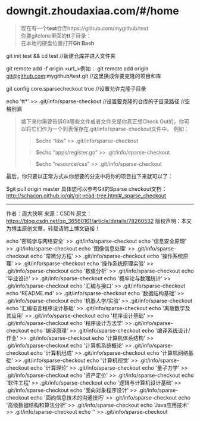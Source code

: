 # downgit.zhoudaxiaa.com/#/home





>现在有一个**test**仓库https://github.com/mygithub/test  
你要gitclone里面的**tt**子目录：  
在本地的硬盘位置打开**Git Bash**

git init test && cd test     //新建仓库并进入文件夹

git remote add -f origin <url_>例如：
git remote add origin git@github.com:mygithub/test.git  //这里换成你要克隆的项目和库

git config core.sparsecheckout true //设置允许克隆子目录

echo 'tt*' >> .git/info/sparse-checkout //设置要克隆的仓库的子目录路径   //空格别漏
>接下来你需要告诉Git哪些文件或者文件夹是你真正想Check Out的，你可以将它们作为一个列表保存在.git/info/sparse-checkout文件中。 例如：
>
>>$echo “libs” >> .git/info/sparse-checkout
>
>>$echo “apps/register.go” >> .git/info/sparse-checkout
>
>>$echo “resource/css” >> .git/info/sparse-checkout
>


最后，你只要以正常方式从你想要的分支中将你的项目拉下来就可以了：

$git pull origin master
具体您可以参考Git的Sparse checkout文档： http://schacon.github.io/git/git-read-tree.html#_sparse_checkout


--------------------- 
作者：周大侠啊 
来源：CSDN 
原文：https://blog.csdn.net/qq_36560161/article/details/78260532 
版权声明：本文为博主原创文章，转载请附上博文链接！


echo '密码学与网络安全' >> .git/info/sparse-checkout
echo '信息安全原理' >> .git/info/sparse-checkout
echo '图像信息处理' >> .git/info/sparse-checkout
echo '常微分方程' >> .git/info/sparse-checkout
echo '操作系统原理' >> .git/info/sparse-checkout
echo '操作系统原理实验' >> .git/info/sparse-checkout
echo '数值分析' >> .git/info/sparse-checkout
echo '毕业设计' >> .git/info/sparse-checkout
echo '概率论与数理统计' >> .git/info/sparse-checkout
echo '汇编与接口' >> .git/info/sparse-checkout
echo 'README.md' >> .git/info/sparse-checkout
echo '数据结构基础' >> .git/info/sparse-checkout
echo '机器人学/实验' >> .git/info/sparse-checkout
echo '汇编语言程序设计基础' >> .git/info/sparse-checkout
echo '离散数学及其应用' >> .git/info/sparse-checkout
echo '程序设计基础' >> .git/info/sparse-checkout
echo '程序设计方法学' >> .git/info/sparse-checkout
echo '编译原理' >> .git/info/sparse-checkout
echo '编译系统设计/作业' >> .git/info/sparse-checkout
echo '计算机体系结构' >> .git/info/sparse-checkout
echo '计算机系统概论' >> .git/info/sparse-checkout
echo '计算机组成' >> .git/info/sparse-checkout
echo '计算机网络基础' >> .git/info/sparse-checkout
echo '计算机视觉' >> .git/info/sparse-checkout
echo '计算理论' >> .git/info/sparse-checkout
echo '量子力学' >> .git/info/sparse-checkout
echo '资产定价' >> .git/info/sparse-checkout
echo '软件工程' >> .git/info/sparse-checkout
echo '逻辑与计算机设计基础' >> .git/info/sparse-checkout
echo '面向对象程序设计' >> .git/info/sparse-checkout
echo '面向信息技术的沟通技巧' >> .git/info/sparse-checkout
echo '高级数据结构和算法分析' >> .git/info/sparse-checkout
echo 'Java应用技术' >> .git/info/sparse-checkout
echo '' >> .git/info/sparse-checkout







































